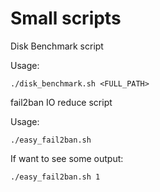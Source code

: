 # Small scripts

Disk Benchmark script

Usage:
```
./disk_benchmark.sh <FULL_PATH>
```



fail2ban IO reduce script

Usage:
```
./easy_fail2ban.sh
```
If want to see some output:
```
./easy_fail2ban.sh 1
```

